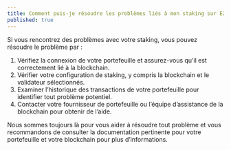 ```yaml
---
title: Comment puis-je résoudre les problèmes liés à mon staking sur EZ Staking ?
published: true
---
```


Si vous rencontrez des problèmes avec votre staking, vous pouvez résoudre le problème par :

1. Vérifiez la connexion de votre portefeuille et assurez-vous qu’il est correctement lié à la blockchain.
2. Vérifier votre configuration de staking, y compris la blockchain et le validateur sélectionnés.
3. Examiner l’historique des transactions de votre portefeuille pour identifier tout problème potentiel.
4. Contacter votre fournisseur de portefeuille ou l’équipe d’assistance de la blockchain pour obtenir de l’aide.

Nous sommes toujours là pour vous aider à résoudre tout problème et vous recommandons de consulter la documentation pertinente pour votre portefeuille et votre blockchain pour plus d’informations.
